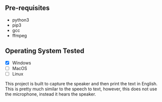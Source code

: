 ## Pre-requisites
 - python3
 - pip3
 - gcc
 - ffmpeg

## Operating System Tested
 - [x] Windows
 - [ ] MacOS
 - [ ] Linux

This project is built to capture the speaker and then print the text in English. This is pretty much similar to the speech to text, however, this does not use the microphone, instead it hears the speaker.
